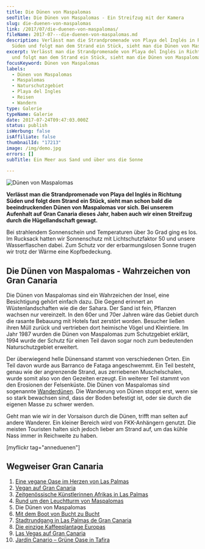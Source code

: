 ```yaml
---
title: Die Dünen von Maspalomas
seoTitle: Die Dünen von Maspalomas - Ein Streifzug mit der Kamera
slug: die-duenen-von-maspalomas
link: /2017/07/die-duenen-von-maspalomas/
fileName: 2017-07---die-duenen-von-maspalomas.md
description: Verlässt man die Strandpromenade von Playa del Inglés in Richtung
  Süden und folgt man dem Strand ein Stück, sieht man die Dünen von Maspalomas.
excerpt: Verlässt man die Strandpromenade von Playa del Inglés in Richtung Süden
  und folgt man dem Strand ein Stück, sieht man die Dünen von Maspalomas.
focusKeyword: Dünen von Maspalomas
labels:
  - Dünen von Maspalomas
  - Maspalomas
  - Naturschutzgebiet
  - Playa del Ingles
  - Reisen
  - Wandern
type: Galerie
typeName: Galerie
date: 2017-07-24T09:47:03.000Z
status: publish
isWerbung: false
isAffiliate: false
thumbnailId: "17213"
image: /img/demo.jpg
errors: []
subTitle: Ein Meer aus Sand und über uns die Sonne
  
---
```


![Dünen von Maspalomas](http://cardamonchai.com/wp-content/uploads/2017/07/36128628935_5c3c57ed39_z.jpg)

**Verlässt man die Strandpromenade von Playa del Inglés in Richtung Süden und
folgt dem Strand ein Stück, sieht man schon bald die beeindruckenden Dünen von
Maspalomas vor sich. Bei unserem Aufenhalt auf Gran Canaria dieses Jahr, haben
auch wir einen Streifzug durch die Hügellandschaft gewagt.**

Bei strahlendem Sonnenschein und Temperaturen über 3o Grad ging es los. Im
Rucksack hatten wir Sonnenschutz mit Lichtschutzfaktor 50 und unsere
Wasserflaschen dabei. Zum Schutz vor der erbarmungslosen Sonne trugen wir trotz
der Wärme eine Kopfbedeckung.

## Die Dünen von Maspalomas - Wahrzeichen von Gran Canaria

Die Dünen von Maspalomas sind ein Wahrzeichen der Insel, eine Besichtigung
gehört einfach dazu. Die Gegend erinnert an Wüstenlandschaften wie die der
Sahara. Der Sand ist fein, Pflanzen wachsen nur vereinzelt. In den 60er und 70er
Jahren wäre das Gebiet durch die rasante Bebauung mit Hotels fast zerstört
worden. Besucher ließen ihren Müll zurück und vertrieben dort heimische Vögel
und Kleintiere. Im Jahr 1987 wurden die Dünen von Maspalomas zum Schutzgebiet
erklärt, 1994 wurde der Schutz für einen Teil davon sogar noch zum bedeutenden
Naturschutzgebiet erweitert.

Der überwiegend helle Dünensand stammt von verschiedenen Orten. Ein Teil davon
wurde aus Barranco de Fataga angeschwemmt. Ein Teil besteht, genau wie der
angrenzende Strand, aus zerriebenen Muschelschalen, wurde somit also von den
Gezeiten erzeugt. Ein weiterer Teil stammt von den Erosionen der Felsenküste.
Die Dünen von Maspalomas sind sogenannte
[Wanderdünen](/2016/05/naturschutzgebiet-boberger-niederung/). Die Wanderung von
Dünen stoppt erst, wenn sie so stark bewachsen sind, dass der Boden befestigt
ist, oder sie durch die eigenen Masse zu schwer werden.

Geht man wie wir in der Vorsaison durch die Dünen, trifft man selten auf andere
Wanderer. Ein kleiner Bereich wird von FKK-Anhängern genutzt. Die meisten
Touristen halten sich jedoch lieber am Strand auf, um das kühle Nass immer in
Reichweite zu haben.

[myflickr tag="anneduenen"]

## Wegweiser Gran Canaria

1.  [Eine vegane Oase im Herzen von Las Palmas](/2017/05/la-hierba-luisa-cocina-de-la-huerta/)
1.  [Vegan auf Gran Canaria](/2017/05/vegan-auf-gran-canaria/)
1.  [Zeitgenössische Künstlerinnen Afrikas in Las Palmas](/2017/06/el-iris-de-lucy-las-palmas/)
1.  [Rund um den Leuchtturm von Maspalomas](/2017/06/rund-um-den-leuchtturm-von-maspalomas/)
1.  Die Dünen von Maspalomas
1.  [Mit dem Boot von Bucht zu Bucht](/2017/07/gran-canaria-der-sueden/)
1.  [Stadtrundgang in Las Palmas de Gran Canaria](/2017/08/las-palmas-de-gran-canaria/)
1.  [Die einzige Kaffeeplantage Europas](/2017/09/die-einzige-kaffeeplantage-europas/)
1.  [Las Vegas auf Gran Canaria](/2017/09/bananen-papayas-und-esel-las-vegas-auf-gran-canaria/)
1.  [Jardín Canario – Grüne Oase in Tafira](/2017/09/jardin-canario-gruene-oase-in-tafira/)

  